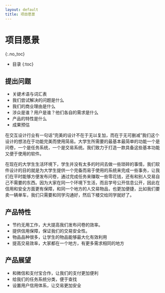 ```yaml
---
layout: default
title: 项目愿景
---
```


# 项目愿景
{:.no_toc}

* 目录
{:toc}

## 提出问题
* 关键术语与词汇表
* 我们尝试解决的问题是什么
* 我们的商业理由是什么
* 涉众是谁？用户是谁？他们各自的需求是什么
* 产品的特性是什么
* 成果预估

在交互设计行业有一句话“完美的设计不在于无以复加，而在于无可删减”我们这个设计的想法在于功能完美而使用简易。大学生所需要的最基本最简单的功能一个是问卷，一个是任务系统，一个是交易系统。我们致力于打造一款具备这些基本功能又便于使用的软件。



在现在的大学生生活环境下，学生并没有太多的时间去做一些琐碎的事情，我们软件设计的目的就是为大学生提供一个完备而易于使用的系统来完成一些事务，让我们在平时能够方便发布问卷，通过完成任务来赚取一些零花钱，还有和别人交易自己不需要的东西。因为大家在同一个环境下生活，而且学号公开信息公开，因此在信用和安全方面更有保障，和同一个地方的人交易物品，也更加便捷，比如我们要卖一辆单车，我们只需要和同学沟通好，然后下楼交给同学就好了。

## 产品特性
* 节约无用工作，大大提高我们发布问卷的效率。
* 提供信用保障，保证我们的交易安全性。
* 物品品种很多，让学生的物品能够最大化有效利用
* 提高交易效率，大家都在一个地方，有更多需求相同的地方


## 产品展望
* 和微信和支付宝合作，让我们的支付更加便利
* 给我们的任务系统分类，便于查找
* 设置用户信用体系，让交易更加安全
